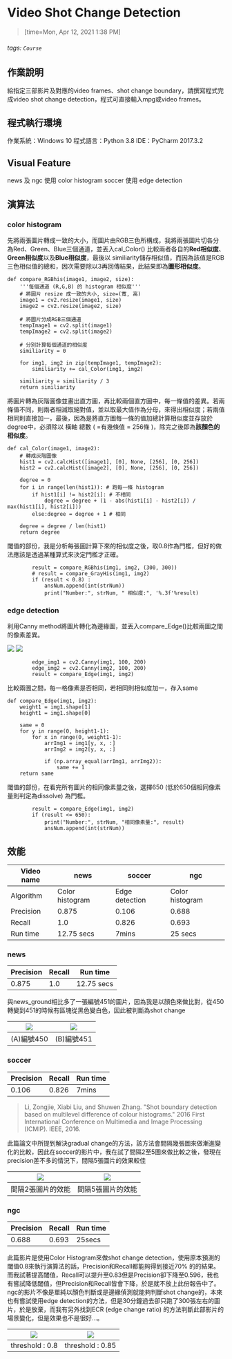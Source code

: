 # Video Shot Change Detection

> [time=Mon, Apr 12, 2021 1:38 PM]
###### tags: `Course`

## 作業說明
給指定三部影片及對應的video frames、shot change boundary，請撰寫程式完成video shot change detection，程式可直接輸入mpg或video frames。

## 程式執行環境
作業系統：Windows 10
程式語言：Python 3.8
IDE：PyCharm 2017.3.2

## Visual Feature
news 及 ngc 使用 color histogram
soccer 使用 edge detection

## 演算法
### color histogram 
先將兩張圖片轉成一致的大小，而圖片由RGB三色所構成，我將兩張圖片切各分為Red、Green、Blue三個通道，並丟入cal_Color() 比較兩者各自的**Red相似度**、**Green相似度**以及**Blue相似度**，最後以 similiarity儲存相似值，而因為該值是RGB三色相似值的總和，因次需要除以3再回傳結果，此結果即為**圖形相似度**。
```python=
def compare_RGBhis(image1, image2, size):
    '''每個通道 (R,G,B) 的 histogram 相似度'''
    # 將圖片 resize 成一致的大小, size=(寬, 高)
    image1 = cv2.resize(image1, size)
    image2 = cv2.resize(image2, size)

    # 將圖片分成RGB三個通道
    tempImage1 = cv2.split(image1)
    tempImage2 = cv2.split(image2)

    # 分別計算每個通道的相似度
    similiarity = 0

    for img1, img2 in zip(tempImage1, tempImage2):
        similiarity += cal_Color(img1, img2)

    similiarity = similiarity / 3
    return similiarity
``` 

將圖片轉為灰階圖像並畫出直方圖，再比較兩個直方圖中，每一條值的差異。若兩條值不同，則兩者相減取絕對值，並以取最大值作為分母，來得出相似度；若兩值相同則直接加一，最後，因為是將直方圖每一條的值加總計算相似度並存放於degree中，必須除以 橫軸 總數 ( =有幾條值 = 256條 )，除完之後即為**該顏色的相似度**。
```python=
def cal_Color(image1, image2):
    # 轉成灰階圖像
    hist1 = cv2.calcHist([image1], [0], None, [256], [0, 256])
    hist2 = cv2.calcHist([image2], [0], None, [256], [0, 256])

    degree = 0
    for i in range(len(hist1)): # 跑每一條 histogram
        if hist1[i] != hist2[i]: # 不相同
            degree = degree + (1 - abs(hist1[i] - hist2[i]) / max(hist1[i], hist2[i]))
        else:degree = degree + 1 # 相同

    degree = degree / len(hist1)
    return degree
```

閾值的部份，我是分析每張圖計算下來的相似度之後，取0.8作為門檻，但好的做法應該是透過某種算式來決定門檻才正確。
```python=
        result = compare_RGBhis(img1, img2, (300, 300))
        # result = compare_GrayHis(img1, img2)
        if (result < 0.8) :
            ansNum.append(int(strNum))
            print("Number:", strNum, " 相似度:", '%.3f'%result)
```
 
### edge detection
利用Canny method將圖片轉化為邊緣圖，並丟入compare_Edge()比較兩圖之間的像素差異。

![](https://i.imgur.com/6h7G5xB.png) ![](https://i.imgur.com/cGEJJBU.png)

```python=
        edge_img1 = cv2.Canny(img1, 100, 200)
        edge_img2 = cv2.Canny(img2, 100, 200)
        result = compare_Edge(img1, img2)
```

比較兩圖之間，每一格像素是否相同，若相同則相似度加一，存入same
```python=
def compare_Edge(img1, img2):
    weight1 = img1.shape[1]
    height1 = img1.shape[0]

    same = 0
    for y in range(0, height1-1):
        for x in range(0, weight1-1):
            arrImg1 = img1[y, x, :]
            arrImg2 = img2[y, x, :]

            if (np.array_equal(arrImg1, arrImg2)):
                same += 1
    return same
```

閾值的部份，在看完所有圖片的相同像素量之後，選擇650 (低於650個相同像素量則判定為dissolve) 為門檻。
```python=
        result = compare_Edge(img1, img2)
        if (result <= 650):
            print("Number:", strNum, "相同像素量:", result)
            ansNum.append(int(strNum))
```
 
## 效能
| Video name | news | soccer | ngc |
| -------- | -------- | --- | -------- |
| Algorithm | Color histogram | Edge detection | Color histogram|
| Precision | 0.875 | 0.106 | 0.688 |
| Recall | 1.0  | 0.826 | 0.693 |
| Run time | 12.75 secs | 7mins | 25 secs |

### news 
| Precision | Recall | Run time |
| -------- | -------- | -------- |
| 0.875 | 1.0 | 12.75 secs |
 
與news_ground相比多了一張編號451的圖片，因為我是以顏色來做比對，從450轉變到451的時候有區塊從黑色變白色，因此被判斷為shot change

| ![](https://i.imgur.com/n9vylvw.png)| ![](https://i.imgur.com/yJhYhXP.png) |
| -------- | -------- |
| (A)編號450 | (B)編號451 |
   
### soccer
| Precision | Recall | Run time |
| -------- | -------- | -------- |
| 0.106 | 0.826 | 7mins |

> Li, Zongjie, Xiabi Liu, and Shuwen Zhang. "Shot boundary detection based on multilevel difference of colour histograms." 2016 First International Conference on Multimedia and Image Processing (ICMIP). IEEE, 2016. 

此篇論文中所提到解決gradual change的方法，該方法會間隔幾張圖來做漸進變化的比較，因此在soccer的影片中，我在試了間隔2至5圖來做比較之後，發現在precision差不多的情況下，間隔5張圖片的效果較佳

| ![](https://i.imgur.com/NEzLh1x.png)| ![](https://i.imgur.com/9dVTeSD.png)|
| -------- | -------- |
| 間隔2張圖片的效能  | 間隔5張圖片的效能 |

### ngc 
| Precision | Recall | Run time |
| -------- | -------- | -------- |
| 0.688 | 0.693 | 25secs |

此篇影片是使用Color Histogram來做shot change detection，使用原本預測的閾值0.8來執行演算法的話，Precision和Recall都能夠得到接近70% 的的結果。而我試著提高閾值，Recall可以提升至0.83但是Precision卻下降至0.596，我也有嘗試降低閾值，但Precision和Recall皆會下降，於是就不放上此份報告中了。
ngc的影片不像是單純以顏色判斷或是邊緣偵測就能夠判斷shot change的，本來也有嘗試使用edge detection的方法，但是30分鐘過去卻只跑了300張左右的圖片，於是放棄，而我有另外找到ECR (edge change ratio) 的方法判斷此部影片的場景變化，但是效果也不是很好…。

| ![](https://i.imgur.com/VBaW4pF.png)| ![](https://i.imgur.com/JCG7moI.png)|
| -------- | -------- |
| threshold : 0.8  | threshold : 0.85 |